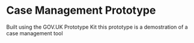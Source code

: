 # Case Management Prototype
Built using the GOV.UK Prototype Kit this prototype is a demostration of a case management tool
